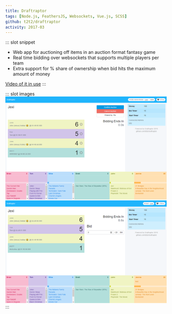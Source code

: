 ```yaml
---
title: Draftraptor
tags: [Node.js, FeathersJS, Websockets, Vue.js, SCSS]
github: t2t2/draftraptor
activity: 2017-03
---
```


::: slot snippet
* Web app for auctioning off items in an auction format fantasy game
* Real time bidding over websockets that supports multiple players per team
* Extra support for % share of ownership when bid hits the maximum amount of money

[Video of it in use](https://youtu.be/i15_97t3Gjg?t=417)
:::

::: slot images
<images-gallery>
<img src="./draftraptor/drafting-admin.png" alt="Admin screenshot" title="Drafting while admin" />
<img src="./draftraptor/drafting-player.png" alt="Player screenshot" title="Drafting while player" />
</images-gallery>
:::
